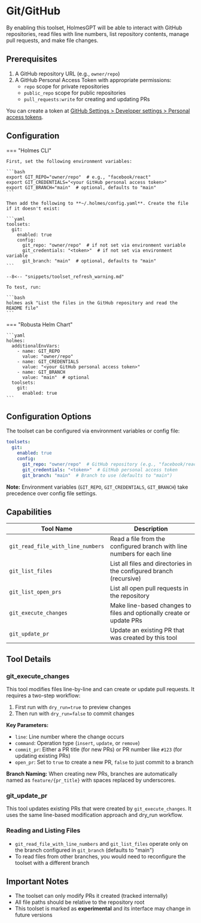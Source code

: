# Git/GitHub

By enabling this toolset, HolmesGPT will be able to interact with GitHub repositories, read files with line numbers, list repository contents, manage pull requests, and make file changes.

## Prerequisites

1. A GitHub repository URL (e.g., `owner/repo`)
2. A GitHub Personal Access Token with appropriate permissions:
   - `repo` scope for private repositories
   - `public_repo` scope for public repositories
   - `pull_requests:write` for creating and updating PRs

You can create a token at [GitHub Settings > Developer settings > Personal access tokens](https://github.com/settings/tokens).

## Configuration

=== "Holmes CLI"

    First, set the following environment variables:

    ```bash
    export GIT_REPO="owner/repo"  # e.g., "facebook/react"
    export GIT_CREDENTIALS="<your GitHub personal access token>"
    export GIT_BRANCH="main"  # optional, defaults to "main"
    ```

    Then add the following to **~/.holmes/config.yaml**. Create the file if it doesn't exist:

    ```yaml
    toolsets:
      git:
        enabled: true
        config:
          git_repo: "owner/repo"  # if not set via environment variable
          git_credentials: "<token>"  # if not set via environment variable
          git_branch: "main"  # optional, defaults to "main"
    ```

    --8<-- "snippets/toolset_refresh_warning.md"

    To test, run:

    ```bash
    holmes ask "List the files in the GitHub repository and read the README file"
    ```

=== "Robusta Helm Chart"

    ```yaml
    holmes:
      additionalEnvVars:
        - name: GIT_REPO
          value: "owner/repo"
        - name: GIT_CREDENTIALS
          value: "<your GitHub personal access token>"
        - name: GIT_BRANCH
          value: "main"  # optional
      toolsets:
        git:
          enabled: true
    ```

## Configuration Options

The toolset can be configured via environment variables or config file:

```yaml
toolsets:
  git:
    enabled: true
    config:
      git_repo: "owner/repo"  # GitHub repository (e.g., "facebook/react")
      git_credentials: "<token>"  # GitHub personal access token
      git_branch: "main"  # Branch to use (defaults to "main")
```

**Note:** Environment variables (`GIT_REPO`, `GIT_CREDENTIALS`, `GIT_BRANCH`) take precedence over config file settings.

## Capabilities

| Tool Name | Description |
|-----------|-------------|
| `git_read_file_with_line_numbers` | Read a file from the configured branch with line numbers for each line |
| `git_list_files` | List all files and directories in the configured branch (recursive) |
| `git_list_open_prs` | List all open pull requests in the repository |
| `git_execute_changes` | Make line-based changes to files and optionally create or update PRs |
| `git_update_pr` | Update an existing PR that was created by this tool |

## Tool Details

### git_execute_changes

This tool modifies files line-by-line and can create or update pull requests. It requires a two-step workflow:
1. First run with `dry_run=true` to preview changes
2. Then run with `dry_run=false` to commit changes

**Key Parameters:**
- `line`: Line number where the change occurs
- `command`: Operation type (`insert`, `update`, or `remove`)
- `commit_pr`: Either a PR title (for new PRs) or PR number like `#123` (for updating existing PRs)
- `open_pr`: Set to `true` to create a new PR, `false` to just commit to a branch

**Branch Naming:** When creating new PRs, branches are automatically named as `feature/{pr_title}` with spaces replaced by underscores.

### git_update_pr

This tool updates existing PRs that were created by `git_execute_changes`. It uses the same line-based modification approach and dry_run workflow.

### Reading and Listing Files

- `git_read_file_with_line_numbers` and `git_list_files` operate only on the branch configured in `git_branch` (defaults to "main")
- To read files from other branches, you would need to reconfigure the toolset with a different branch

## Important Notes

- The toolset can only modify PRs it created (tracked internally)
- All file paths should be relative to the repository root
- This toolset is marked as **experimental** and its interface may change in future versions
